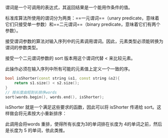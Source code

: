 
谓词是一个可调用的表达式，其返回结果是一个能用作条件的值。

标准库算法所使用的谓词分为两类：==一元谓词==（unary predicate，意味着它们只接受单一参数）和==二元谓词==（binary predicate，意味着它们有两个参数）。

接受谓词参数的算法对输入序列中的元素调用谓词。因此，元素类型必须能转换为谓词的参数类型。

接受一个二元谓词参数的 sort 版本用这个谓词代替 < 来比较元素。

此操作必须在输入序列中所有可能的元素值上定义一个一致的序。

```c++
bool isShorter(const string &s1, const string &s2){
    return s1.size() < s2.size();
}
// 按长度由短到长排序words
sort(words.begin(), words.end(), isShorter);
```

isShorter 就是一个满足这些要求的函数，因此可以将 isShorter 传递给 sort。这样做会将元素按大小重新排序：

此调用会将words 重排，使得所有长度为3的单词排在长度为 4的单词之前，然后是长度为 5 的单词，依此类推。
